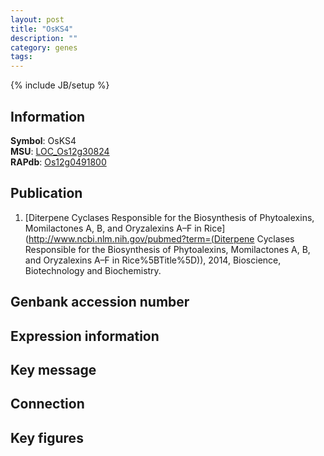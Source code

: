 ```yaml
---
layout: post
title: "OsKS4"
description: ""
category: genes
tags: 
---
```

{% include JB/setup %}

## Information
__Symbol__: OsKS4  
__MSU__: [LOC_Os12g30824](http://rice.plantbiology.msu.edu/cgi-bin/ORF_infopage.cgi?orf=LOC_Os12g30824)  
__RAPdb__: [Os12g0491800](http://rapdb.dna.affrc.go.jp/viewer/gbrowse_details/irgsp1?name=Os12g0491800)  

## Publication
1. [Diterpene Cyclases Responsible for the Biosynthesis of Phytoalexins, Momilactones A, B, and Oryzalexins A–F in Rice](http://www.ncbi.nlm.nih.gov/pubmed?term=(Diterpene Cyclases Responsible for the Biosynthesis of Phytoalexins, Momilactones A, B, and Oryzalexins A–F in Rice%5BTitle%5D)), 2014, Bioscience, Biotechnology and Biochemistry.

## Genbank accession number

## Expression information

## Key message

## Connection

## Key figures


